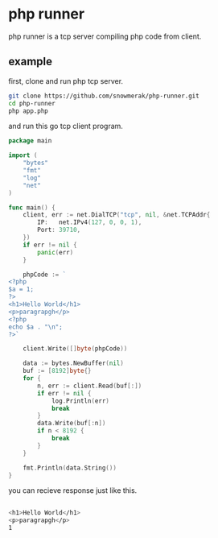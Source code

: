 # php runner

php runner is a tcp server compiling php code from client.

## example

first, clone and run php tcp server.

```bash
git clone https://github.com/snowmerak/php-runner.git
cd php-runner
php app.php
```

and run this go tcp client program.

```go
package main

import (
	"bytes"
	"fmt"
	"log"
	"net"
)

func main() {
	client, err := net.DialTCP("tcp", nil, &net.TCPAddr{
		IP:   net.IPv4(127, 0, 0, 1),
		Port: 39710,
	})
	if err != nil {
		panic(err)
	}

	phpCode := `
<?php 
$a = 1;
?>
<h1>Hello World</h1>
<p>paragrapgh</p>
<?php
echo $a . "\n";
?>`

	client.Write([]byte(phpCode))

	data := bytes.NewBuffer(nil)
	buf := [8192]byte{}
	for {
		n, err := client.Read(buf[:])
		if err != nil {
			log.Println(err)
			break
		}
		data.Write(buf[:n])
		if n < 8192 {
			break
		}
	}

	fmt.Println(data.String())
}
```

you can recieve response just like this.

```bash
 
<h1>Hello World</h1> 
<p>paragrapgh</p> 
1

```
